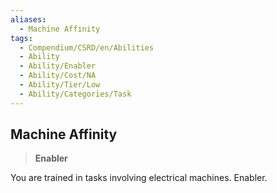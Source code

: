 ```yaml
---
aliases:
  - Machine Affinity
tags:
  - Compendium/CSRD/en/Abilities
  - Ability
  - Ability/Enabler
  - Ability/Cost/NA
  - Ability/Tier/Low
  - Ability/Categories/Task
---
```

  
    
## Machine Affinity    
>**Enabler**  
    
You are trained in tasks involving electrical machines. Enabler.